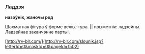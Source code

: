 ### Ладдзя
**назоўнік, жаночы род**

Шахматная фігура ў форме вежы; тура. || прыметнік: ладзейны. Ладзейнае заканчэнне партыі.

<a rel="author">[http://rv-blr.com/](http://rv-blr.com/slounik.jsp?letterId=0&maskId=0&pageId=1502)</a>
